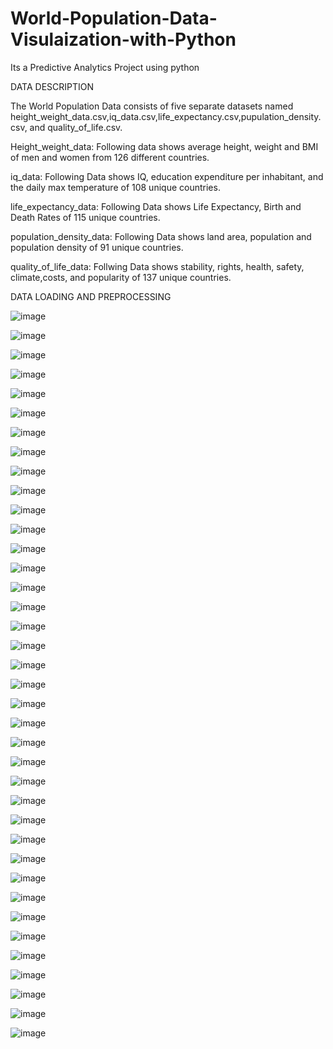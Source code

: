 # World-Population-Data-Visulaization-with-Python
Its a Predictive Analytics Project using python

DATA DESCRIPTION

The World Population Data consists of five separate datasets named height_weight_data.csv,iq_data.csv,life_expectancy.csv,pupulation_density.csv, and quality_of_life.csv.

Height_weight_data: Following data shows average height, weight and BMI of men and women from 126 different countries.

iq_data: Following Data shows IQ, education expenditure per inhabitant, and the daily max temperature of 108 unique countries.

life_expectancy_data: Following Data shows Life Expectancy, Birth and Death Rates of 115 unique countries.

population_density_data: Following Data shows land area, population and population density of 91 unique countries.

quality_of_life_data: Follwing Data shows stability, rights, health, safety, climate,costs, and popularity of 137 unique countries.

DATA LOADING AND PREPROCESSING

![image](https://github.com/user-attachments/assets/7fd990c9-8311-47e3-b658-c14573abb8de)

![image](https://github.com/user-attachments/assets/e2f71f83-f5f2-4679-9394-c0676f773452)

![image](https://github.com/user-attachments/assets/38570eae-3fe6-4177-a6f9-5cc7b318cf9a)

![image](https://github.com/user-attachments/assets/3fa3454e-d840-4418-a9cf-1484602516f4)

![image](https://github.com/user-attachments/assets/1dbf39ed-7990-4733-baff-b3d798ffc6f1)

![image](https://github.com/user-attachments/assets/07fca284-b53e-4b6b-8f15-3697258a03f6)

![image](https://github.com/user-attachments/assets/6ef094b9-69a8-4ea9-a07e-fa61cfa3f4d6)

![image](https://github.com/user-attachments/assets/11ec3c63-a8d7-4b62-95c1-cccc781f8bad)

![image](https://github.com/user-attachments/assets/75b4cb29-fc2f-4790-b3b2-ab7bd9e90e1d)

![image](https://github.com/user-attachments/assets/bd00e045-0908-47ff-a6d7-cf6efc93652d)

![image](https://github.com/user-attachments/assets/b7d97089-c7c0-43c5-8895-fe87b7e16c4b)

![image](https://github.com/user-attachments/assets/cc3d2fed-2de1-4490-8174-0559dfcb4b63)

![image](https://github.com/user-attachments/assets/7524eb81-f075-4298-b816-1f9aa1a1f529)

![image](https://github.com/user-attachments/assets/135a2f9c-01d9-49a6-bdf3-c330973da3f4)

![image](https://github.com/user-attachments/assets/3e03c6ec-fe8f-48d4-8f82-49ae3e2fb8fd)

![image](https://github.com/user-attachments/assets/a23ce6e9-6969-4a85-af35-f8bb7e2f224b)

![image](https://github.com/user-attachments/assets/8e578079-ad01-4b0d-9a97-f7146f24d8a6)

![image](https://github.com/user-attachments/assets/49415865-c6d0-4615-95ed-02fe01dc7070)

![image](https://github.com/user-attachments/assets/581e365e-3f5d-4c61-a672-8e860266b92b)

![image](https://github.com/user-attachments/assets/79c7240d-e60f-4713-b406-aca1fe94dc71)

![image](https://github.com/user-attachments/assets/eb0f840f-524f-4bff-b4d2-38a357cec915)

![image](https://github.com/user-attachments/assets/76c8defe-d473-4bb6-b391-f33cc9b02331)

![image](https://github.com/user-attachments/assets/0937e6dd-d4ab-419c-941a-c4abe655d144)

![image](https://github.com/user-attachments/assets/921fae38-c30e-450a-88f3-ab9f55a52f14)

![image](https://github.com/user-attachments/assets/07937f53-ba4a-4b9e-8317-a186c5c69268)

![image](https://github.com/user-attachments/assets/104936a4-c05b-49b6-9388-429f1769d639)

![image](https://github.com/user-attachments/assets/c784c97f-d3cd-4f2d-9414-c68ceada2674)

![image](https://github.com/user-attachments/assets/144213cd-3c81-4e91-94e9-e3677f80c0dd)

![image](https://github.com/user-attachments/assets/debb2ec0-5df5-41e1-aff5-8eb849e42918)

![image](https://github.com/user-attachments/assets/76d1faa9-ffd0-4a3b-8619-afcb5d9bc6f8)

![image](https://github.com/user-attachments/assets/36e75006-df54-400e-a7d5-8329d668ac39)

![image](https://github.com/user-attachments/assets/45de7a57-5d1d-4628-a80e-c0dffe0dce34)

![image](https://github.com/user-attachments/assets/5d237b15-7666-4b02-8bf2-c79dcc63cd9c)

![image](https://github.com/user-attachments/assets/27db398f-80e1-4744-83de-2ee490986c70)

![image](https://github.com/user-attachments/assets/cc30a7b7-3277-40d7-8b53-c90ae8bbc650)

![image](https://github.com/user-attachments/assets/afb314eb-d13d-4a2b-806e-5f49bfb617ee)

![image](https://github.com/user-attachments/assets/1625fbd9-a073-4c4d-b482-685ae4230f87)

![image](https://github.com/user-attachments/assets/a3c9e18f-9e22-4d30-bbcc-25e263165586)










